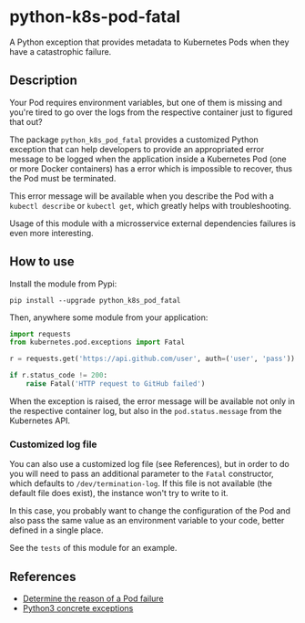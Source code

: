 # python-k8s-pod-fatal

A Python exception that provides metadata to Kubernetes Pods when they have a
catastrophic failure.

## Description

Your Pod requires environment variables, but one of them is missing and you're
tired to go over the logs from the respective container just to figured that
out?

The package `python_k8s_pod_fatal` provides a customized Python exception that
can help developers to provide an appropriated error message to be logged when
the application inside a Kubernetes Pod (one or more Docker containers) has a
error which is impossible to recover, thus the Pod must be terminated.

This error message will be available when you describe the Pod with a
`kubectl describe` or `kubectl get`, which greatly helps with troubleshooting.

Usage of this module with a microsservice external dependencies failures is
even more interesting.

## How to use

Install the module from Pypi:

```
pip install --upgrade python_k8s_pod_fatal
```

Then, anywhere some module from your application:

```python
import requests
from kubernetes.pod.exceptions import Fatal

r = requests.get('https://api.github.com/user', auth=('user', 'pass'))

if r.status_code != 200:
    raise Fatal('HTTP request to GitHub failed')

```

When the exception is raised, the error message will be available not only in
the respective container log, but also in the `pod.status.message` from the
Kubernetes API.

### Customized log file

You can also use a customized log file (see References), but in order to do
you will need to pass an additional parameter to the `Fatal` constructor, which
defaults to `/dev/termination-log`. If this file is not available (the default
file does exist), the instance won't try to write to it.

In this case, you probably want to change the configuration of the Pod and also
pass the same value as an environment variable to your code, better defined in
a single place.

See the `tests` of this module for an example.

## References

- [Determine the reason of a Pod failure](https://kubernetes.io/docs/tasks/debug/debug-application/determine-reason-pod-failure/#customizing-the-termination-message)
- [Python3 concrete exceptions](https://docs.python.org/3/library/exceptions.html#concrete-exceptions)
